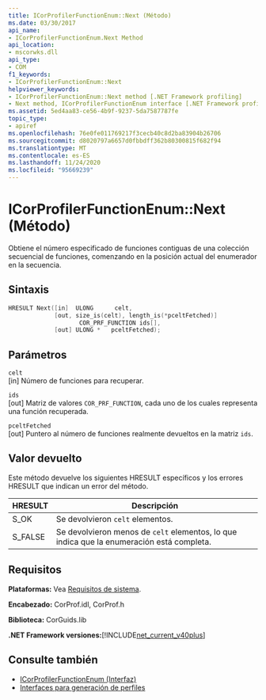 ```yaml
---
title: ICorProfilerFunctionEnum::Next (Método)
ms.date: 03/30/2017
api_name:
- ICorProfilerFunctionEnum.Next Method
api_location:
- mscorwks.dll
api_type:
- COM
f1_keywords:
- ICorProfilerFunctionEnum::Next
helpviewer_keywords:
- ICorProfilerFunctionEnum::Next method [.NET Framework profiling]
- Next method, ICorProfilerFunctionEnum interface [.NET Framework profiling]
ms.assetid: 5ed4aa83-ce56-4b9f-9237-5da7587787fe
topic_type:
- apiref
ms.openlocfilehash: 76e0fe011769217f3cecb40c8d2ba83904b26706
ms.sourcegitcommit: d8020797a6657d0fbbdff362b80300815f682f94
ms.translationtype: MT
ms.contentlocale: es-ES
ms.lasthandoff: 11/24/2020
ms.locfileid: "95669239"
---
```

# <a name="icorprofilerfunctionenumnext-method"></a>ICorProfilerFunctionEnum::Next (Método)

Obtiene el número especificado de funciones contiguas de una colección secuencial de funciones, comenzando en la posición actual del enumerador en la secuencia.  
  
## <a name="syntax"></a>Sintaxis  
  
```cpp  
HRESULT Next([in]  ULONG      celt,  
             [out, size_is(celt), length_is(*pceltFetched)]  
                    COR_PRF_FUNCTION ids[],  
             [out] ULONG *   pceltFetched);  
```  
  
## <a name="parameters"></a>Parámetros  

 `celt`  
 [in] Número de funciones para recuperar.  
  
 `ids`  
 [out] Matriz de valores `COR_PRF_FUNCTION`, cada uno de los cuales representa una función recuperada.  
  
 `pceltFetched`  
 [out] Puntero al número de funciones realmente devueltos en la matriz `ids`.  
  
## <a name="return-value"></a>Valor devuelto  

 Este método devuelve los siguientes HRESULT específicos y los errores HRESULT que indican un error del método.  
  
|HRESULT|Descripción|  
|-------------|-----------------|  
|S_OK|Se devolvieron `celt` elementos.|  
|S_FALSE|Se devolvieron menos de `celt` elementos, lo que indica que la enumeración está completa.|  
  
## <a name="requirements"></a>Requisitos  

 **Plataformas:** Vea [Requisitos de sistema](../../get-started/system-requirements.md).  
  
 **Encabezado:** CorProf.idl, CorProf.h  
  
 **Biblioteca:** CorGuids.lib  
  
 **.NET Framework versiones:**[!INCLUDE[net_current_v40plus](../../../../includes/net-current-v40plus-md.md)]  
  
## <a name="see-also"></a>Consulte también

- [ICorProfilerFunctionEnum (Interfaz)](icorprofilerfunctionenum-interface.md)
- [Interfaces para generación de perfiles](profiling-interfaces.md)
